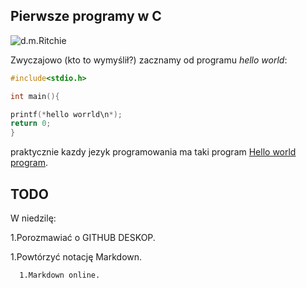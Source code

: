 

## Pierwsze programy w C

![d.m.Ritchie](http://upload.wikimedia.org/wikipedia/commons/0/08/Medal_lg.jpeg)

Zwyczajowo (kto to wymyślił?) zacznamy od programu
*hello world*:

```c
#include<stdio.h>

int main(){

printf(*hello worrld\n*);
return 0;
}
```
praktycznie kazdy jezyk programowania ma taki program [Hello world program][1].

[1]:http://pl.wikipedia.org/wiki/Hello_world


## TODO


W niedzilę:


1.Porozmawiać o GITHUB DESKOP.

   1.Powtórzyć notację Markdown.
   
      1.Markdown online.
